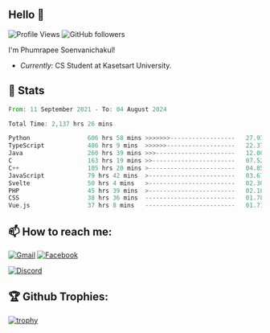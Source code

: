 
<h2>Hello 👋</h2> 

![Profile Views](https://komarev.com/ghpvc/?username=Homiez09&label=Profile%20views&color=0e75b6&style=flat)
![GitHub followers](https://img.shields.io/github/followers/HomieZ09.svg?style=social&label=Follow)


I'm Phumrapee Soenvanichakul!

- <i>Currently:</i> CS Student at Kasetsart University.

<h2>👀 Stats</h2>

<!--START_SECTION:waka-->

```rust
From: 11 September 2021 - To: 04 August 2024

Total Time: 2,137 hrs 26 mins

Python                606 hrs 58 mins >>>>>>>------------------   27.93 %
TypeScript            486 hrs 9 mins  >>>>>>-------------------   22.37 %
Java                  260 hrs 39 mins >>>----------------------   12.00 %
C                     163 hrs 19 mins >>-----------------------   07.52 %
C++                   105 hrs 20 mins >------------------------   04.85 %
JavaScript            79 hrs 42 mins  >------------------------   03.67 %
Svelte                50 hrs 4 mins   >------------------------   02.30 %
PHP                   45 hrs 39 mins  >------------------------   02.10 %
CSS                   38 hrs 36 mins  -------------------------   01.78 %
Vue.js                37 hrs 8 mins   -------------------------   01.71 %
```

<!--END_SECTION:waka-->

<h2>📫 How to reach me:</h2>

<a href="mailto:phumrapeesoen1@gmail.com">![Gmail](https://img.shields.io/badge/Gmail-D14836?style=for-the-badge&logo=gmail&logoColor=white)</a> 
<a href="https://web.facebook.com/phumrapee.soenvanichakul.3/">![Facebook](https://img.shields.io/badge/Facebook-4267B2?style=for-the-badge&logo=facebook&logoColor=white)</a>

<a href="https://discord.gg/EWnAEUtFVm">![Discord](https://discord.c99.nl/widget/theme-1/297740667784921089.png)</a> 

<h2>🏆 Github Trophies:</h2>

[![trophy](https://github-profile-trophy.vercel.app/?username=Homiez09&theme=discord&row=1)](https://github.com/ryo-ma/github-profile-trophy)
